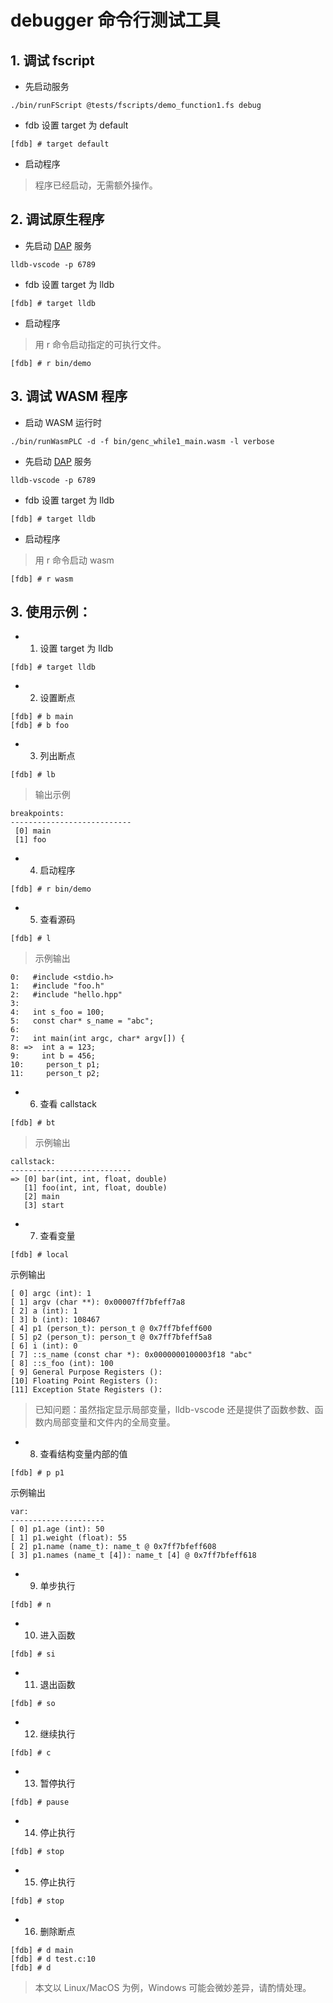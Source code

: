 # debugger 命令行测试工具

## 1. 调试 fscript

* 先启动服务

```
./bin/runFScript @tests/fscripts/demo_function1.fs debug
```

* fdb 设置 target 为 default

```
[fdb] # target default
```

* 启动程序

>程序已经启动，无需额外操作。

## 2. 调试原生程序

* 先启动 [DAP](https://code.visualstudio.com/docs/extensionAPI/api-debugging) 服务

```
lldb-vscode -p 6789
```

* fdb 设置 target 为 lldb

```
[fdb] # target lldb
```

* 启动程序

> 用 r 命令启动指定的可执行文件。

```
[fdb] # r bin/demo
```

## 3. 调试 WASM 程序

* 启动 WASM 运行时

```
./bin/runWasmPLC -d -f bin/genc_while1_main.wasm -l verbose
```

* 先启动 [DAP](https://code.visualstudio.com/docs/extensionAPI/api-debugging) 服务

```
lldb-vscode -p 6789
```

* fdb 设置 target 为 lldb

```
[fdb] # target lldb
```

* 启动程序

> 用 r 命令启动 wasm

```
[fdb] # r wasm
```

## 3. 使用示例：

* 1. 设置 target 为 lldb

```
[fdb] # target lldb
```

* 2. 设置断点

```
[fdb] # b main
[fdb] # b foo
```

* 3. 列出断点

```
[fdb] # lb

```

>输出示例
```
breakpoints:
---------------------------
 [0] main
 [1] foo
```

* 4. 启动程序

```
[fdb] # r bin/demo
```

* 5. 查看源码

```
[fdb] # l
```

> 示例输出

```
0:   #include <stdio.h>
1:   #include "foo.h"
2:   #include "hello.hpp"
3:
4:   int s_foo = 100;
5:   const char* s_name = "abc";
6:
7:   int main(int argc, char* argv[]) {
8: =>  int a = 123;
9:     int b = 456;
10:     person_t p1;
11:     person_t p2;
```

* 6. 查看 callstack

```
[fdb] # bt
```

>示例输出

```
callstack:
---------------------------
=> [0] bar(int, int, float, double)
   [1] foo(int, int, float, double)
   [2] main
   [3] start
```

* 7. 查看变量

```
[fdb] # local
```

示例输出

```
[ 0] argc (int): 1
[ 1] argv (char **): 0x00007ff7bfeff7a8
[ 2] a (int): 1
[ 3] b (int): 108467
[ 4] p1 (person_t): person_t @ 0x7ff7bfeff600
[ 5] p2 (person_t): person_t @ 0x7ff7bfeff5a8
[ 6] i (int): 0
[ 7] ::s_name (const char *): 0x0000000100003f18 "abc"
[ 8] ::s_foo (int): 100
[ 9] General Purpose Registers (): 
[10] Floating Point Registers (): 
[11] Exception State Registers (): 
```

> 已知问题：虽然指定显示局部变量，lldb-vscode 还是提供了函数参数、函数内局部变量和文件内的全局变量。

* 8. 查看结构变量内部的值

```
[fdb] # p p1
```

示例输出
```
var:
---------------------
[ 0] p1.age (int): 50
[ 1] p1.weight (float): 55
[ 2] p1.name (name_t): name_t @ 0x7ff7bfeff608
[ 3] p1.names (name_t [4]): name_t [4] @ 0x7ff7bfeff618
```

* 9. 单步执行

```
[fdb] # n
```

* 10. 进入函数

```
[fdb] # si
```

* 11. 退出函数

```
[fdb] # so
```

* 12. 继续执行

```
[fdb] # c
```

* 13. 暂停执行

```
[fdb] # pause
```

* 14. 停止执行

```
[fdb] # stop
```

* 15. 停止执行

```
[fdb] # stop
```

* 16. 删除断点

```
[fdb] # d main
[fdb] # d test.c:10
[fdb] # d
```

> 本文以 Linux/MacOS 为例，Windows 可能会微妙差异，请酌情处理。
